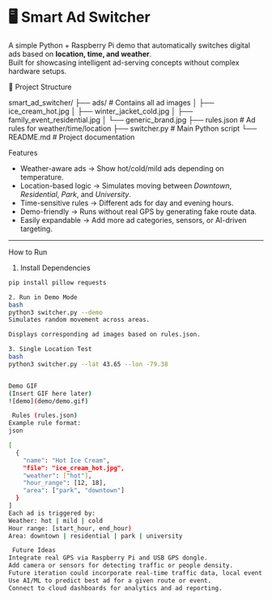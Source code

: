 # 🖥️ Smart Ad Switcher

A simple Python + Raspberry Pi demo that automatically switches digital ads based on **location, time, and weather**.  
Built for showcasing intelligent ad-serving concepts without complex hardware setups.



📂 Project Structure

smart_ad_switcher/
├── ads/ # Contains all ad images
│ ├── ice_cream_hot.jpg
│ ├── winter_jacket_cold.jpg
│ ├── family_event_residential.jpg
│ └── generic_brand.jpg
├── rules.json # Ad rules for weather/time/location
├── switcher.py # Main Python script
└── README.md # Project documentation


Features

- Weather-aware ads → Show hot/cold/mild ads depending on temperature.  
- Location-based logic → Simulates moving between *Downtown*, *Residential*, *Park*, and *University*.  
- Time-sensitive rules → Different ads for day and evening hours.  
- Demo-friendly → Runs without real GPS by generating fake route data.  
- Easily expandable → Add more ad categories, sensors, or AI-driven targeting.

---
 How to Run

 1. Install Dependencies
```bash
pip install pillow requests

2. Run in Demo Mode
bash
python3 switcher.py --demo
Simulates random movement across areas.

Displays corresponding ad images based on rules.json.

3. Single Location Test
bash
python3 switcher.py --lat 43.65 --lon -79.38


Demo GIF
(Insert GIF here later)
![demo](demo/demo.gif)

 Rules (rules.json)
Example rule format:
json

[
  {
    "name": "Hot Ice Cream",
    "file": "ice_cream_hot.jpg",
    "weather": ["hot"],
    "hour_range": [12, 18],
    "area": ["park", "downtown"]
  }
]
Each ad is triggered by:
Weather: hot | mild | cold
Hour range: [start_hour, end_hour)
Area: downtown | residential | park | university

 Future Ideas
Integrate real GPS via Raspberry Pi and USB GPS dongle.
Add camera or sensors for detecting traffic or people density.
Future iteration could incorporate real-time traffic data, local event APIs, or even demographic data to make smarter decisions.
Use AI/ML to predict best ad for a given route or event.
Connect to cloud dashboards for analytics and ad reporting.
